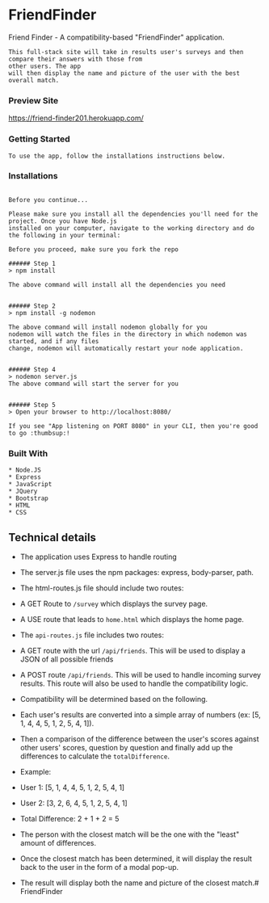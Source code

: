 # FriendFinder
Friend Finder - A compatibility-based "FriendFinder" application.

 ```
 This full-stack site will take in results user's surveys and then compare their answers with those from
other users. The app 
will then display the name and picture of the user with the best overall match.
 ```

### Preview Site


  https://friend-finder201.herokuapp.com/


### Getting Started

```
To use the app, follow the installations instructions below.
```


### Installations
``` Installing

Before you continue...

Please make sure you install all the dependencies you'll need for the project. Once you have Node.js
installed on your computer, navigate to the working directory and do the following in your terminal:

Before you proceed, make sure you fork the repo

###### Step 1
> npm install

The above command will install all the dependencies you need


###### Step 2
> npm install -g nodemon

The above command will install nodemon globally for you
nodemon will watch the files in the directory in which nodemon was started, and if any files 
change, nodemon will automatically restart your node application.


###### Step 4
> nodemon server.js
The above command will start the server for you


###### Step 5
> Open your browser to http://localhost:8080/

If you see "App listening on PORT 8080" in your CLI, then you're good to go :thumbsup:!

```

### Built With

```
* Node.JS
* Express
* JavaScript
* JQuery
* Bootstrap
* HTML
* CSS

```
## Technical details
* The application uses Express to handle routing
* The server.js file uses the npm packages: express, body-parser, path.

* The html-routes.js file should include two routes:
* A GET Route to `/survey` which displays the survey page.
* A USE route that leads to `home.html` which displays the home page.

* The `api-routes.js` file includes two routes:
* A GET route with the url `/api/friends`. This will be used to display a JSON of all possible friends
* A POST route `/api/friends`. This will be used to handle incoming survey results. This route will also be used to handle the compatibility logic.

* Compatibility will be determined based on the following.
* Each user's results are converted into a simple array of numbers (ex: [5, 1, 4, 4, 5, 1, 2, 5, 4, 1]).
* Then a comparison of the difference between the user's scores against other users' scores, question by question and finally add up the differences to calculate the `totalDifference`.
* Example:
* User 1: [5, 1, 4, 4, 5, 1, 2, 5, 4, 1]
* User 2: [3, 2, 6, 4, 5, 1, 2, 5, 4, 1]
* Total Difference: 2 + 1 + 2 = 5

* The person with the closest match will be the one with the "least" amount of differences.

* Once the closest match has been determined, it will display the result back to the user in the form of a modal pop-up.

* The result will display both the name and picture of the closest match.# FriendFinder
